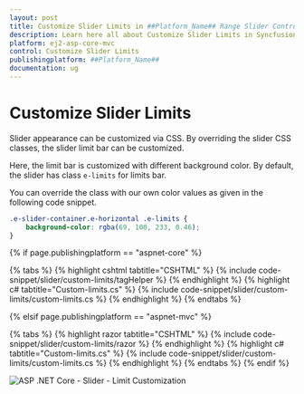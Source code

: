 ```yaml
---
layout: post
title: Customize Slider Limits in ##Platform_Name## Range Slider Control | Syncfusion
description: Learn here all about Customize Slider Limits in Syncfusion ##Platform_Name## Range Slider component of Syncfusion Essential JS 2 and more.
platform: ej2-asp-core-mvc
control: Customize Slider Limits
publishingplatform: ##Platform_Name##
documentation: ug
---
```


# Customize Slider Limits

Slider appearance can be customized via CSS. By overriding the slider CSS classes, the slider limit bar can be customized.

Here, the limit bar is customized with different background color. By default, the slider has class `e-limits` for limits bar.

You can override the class with our own color values as given in the following code snippet.

```css
.e-slider-container.e-horizontal .e-limits {
    background-color: rgba(69, 100, 233, 0.46);
}
```

{% if page.publishingplatform == "aspnet-core" %}

{% tabs %}
{% highlight cshtml tabtitle="CSHTML" %}
{% include code-snippet/slider/custom-limits/tagHelper %}
{% endhighlight %}
{% highlight c# tabtitle="Custom-limits.cs" %}
{% include code-snippet/slider/custom-limits/custom-limits.cs %}
{% endhighlight %}
{% endtabs %}

{% elsif page.publishingplatform == "aspnet-mvc" %}

{% tabs %}
{% highlight razor tabtitle="CSHTML" %}
{% include code-snippet/slider/custom-limits/razor %}
{% endhighlight %}
{% highlight c# tabtitle="Custom-limits.cs" %}
{% include code-snippet/slider/custom-limits/custom-limits.cs %}
{% endhighlight %}
{% endtabs %}
{% endif %}



![ASP .NET Core - Slider - Limit Customization](../images/limit-customization.png)